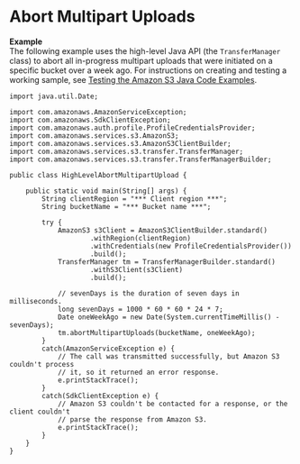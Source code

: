 # Abort Multipart Uploads<a name="HLAbortMPUploadsJava"></a>

**Example**  
The following example uses the high\-level Java API \(the `TransferManager` class\) to abort all in\-progress multipart uploads that were initiated on a specific bucket over a week ago\. For instructions on creating and testing a working sample, see [Testing the Amazon S3 Java Code Examples](UsingTheMPJavaAPI.md#TestingJavaSamples)\.   

```
import java.util.Date;

import com.amazonaws.AmazonServiceException;
import com.amazonaws.SdkClientException;
import com.amazonaws.auth.profile.ProfileCredentialsProvider;
import com.amazonaws.services.s3.AmazonS3;
import com.amazonaws.services.s3.AmazonS3ClientBuilder;
import com.amazonaws.services.s3.transfer.TransferManager;
import com.amazonaws.services.s3.transfer.TransferManagerBuilder;

public class HighLevelAbortMultipartUpload {

    public static void main(String[] args) {
        String clientRegion = "*** Client region ***";
        String bucketName = "*** Bucket name ***";

        try {
            AmazonS3 s3Client = AmazonS3ClientBuilder.standard()
                    .withRegion(clientRegion)
                    .withCredentials(new ProfileCredentialsProvider())
                    .build();
            TransferManager tm = TransferManagerBuilder.standard()
                    .withS3Client(s3Client)
                    .build();
            
            // sevenDays is the duration of seven days in milliseconds.
            long sevenDays = 1000 * 60 * 60 * 24 * 7;
            Date oneWeekAgo = new Date(System.currentTimeMillis() - sevenDays);
            tm.abortMultipartUploads(bucketName, oneWeekAgo);
        }
        catch(AmazonServiceException e) {
            // The call was transmitted successfully, but Amazon S3 couldn't process 
            // it, so it returned an error response.
            e.printStackTrace();
        }
        catch(SdkClientException e) {
            // Amazon S3 couldn't be contacted for a response, or the client couldn't 
            // parse the response from Amazon S3.
            e.printStackTrace();
        }
    }
}
```